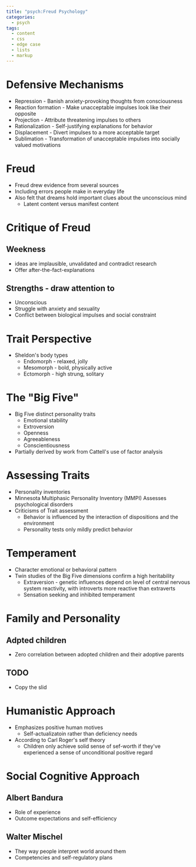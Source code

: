 ```yaml
---
title: "psych:Freud Psychology"
categories:
  - psych
tags:
  - content
  - css
  - edge case
  - lists
  - markup
---
```


# Defensive Mechanisms

- Repression - Banish anxiety-provoking thoughts from consciousness
- Reaction formation - Make unacceptable impulses look like their opposite
- Projection - Attribute threatening impulses to others
- Rationalization - Self-justifying explanations for behavior
- Displacement - Divert impulses to a more acceptable target
- Sublimation - Transformation of unacceptable impulses into socially valued motivations

# Freud
- Freud drew evidence from several sources
- Including errors people make in everyday life
- Also felt that dreams hold important clues about the unconscious mind
    - Latent content versus manifest content

# Critique of Freud
## Weekness
- ideas are implausible, unvalidated and contradict research
-  Offer after-the-fact-explanations

## Strengths - draw attention to
- Unconscious
- Struggle with anxiety and sexuality
- Conflict between biological impulses and social constraint

# Trait Perspective
- Sheldon's body types
    - Endomorph - relaxed, jolly
    - Mesomorph - bold, physically active
    - Ectomorph - high strung, solitary

# The "Big Five"
- Big Five distinct personality traits
    - Emotional stability
    - Extroversion
    - Openness
    - Agreeableness
    - Conscientiousness
- Partially derived by work from Cattell's use of factor analysis

# Assessing Traits
- Personality inventories
- Minnesota Multiphasic Personality Inventory (MMPI) Assesses psychological disorders 
- Criticisms of Trait assessment
    - Behavior is influenced by the interaction of dispositions and the environment
    - Personality tests only mildly predict behavior

# Temperament
- Character emotional or behavioral pattern
- Twin studies of the Big Five dimensions confirm a high heritability
    - Extraversion - genetic influences depend on level of central nervous system reactivity, with introverts more reactive than extraverts
    - Sensation seeking and inhibited temperament

# Family and Personality
## Adpted children
- Zero correlation between adopted children and their adoptive parents
## TODO
- Copy the slid

# Humanistic Approach
- Emphasizes positive human motives
    - Self-actualizatoin rather than deficiency needs
- According to Carl Roger's self theory
    - Children only achieve solid sense of sef-worth if they've experienced a sense of unconditional positive regard

# Social Cognitive Approach
## Albert Bandura
- Role of experience
- Outcome expectations and self-efficiency
## Walter Mischel
- They way people interpret world around them
-  Competencies and self-regulatory plans